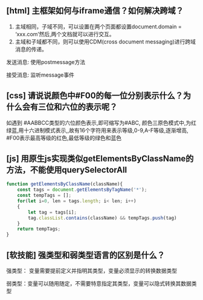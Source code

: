 ## [html] 主框架如何与iframe通信？如何解决跨域？
1. 主域相同，子域不同，可以设置在两个页面都设置document.domain = ‘xxx.com’然后,两个文档就可以进行交互。
2. 主域和子域都不同，则可以使用CDM(cross document messaging)进行跨域消息的传递。

发送消息: 使用postmessage方法

接受消息: 监听message事件
## [css] 请说说颜色中#F00的每一位分别表示什么？为什么会有三位和六位的表示呢？

如遇到 #AABBCC类型的六位颜色表示,即可缩写为#ABC,
颜色三原色模式中,为红绿蓝,用十六进制模式表示,,故有16个字符用来表示等级,0-9,A-F等级,逐渐增高, #F00表示最高等级的红色,最低等级的绿色和蓝色

## [js] 用原生js实现类似getElementsByClassName的方法，不能使用querySelectorAll

```javascript
function getElementsByClassName(className){
    const tags = document.getElementsByTagName('*');
    const tempTags = [];
    for(let i=0, len = tags.length; i< len; i++)
    {
        let tag = tags[i];
        tag.classList.contains(className) && tempTags.push(tag)
    }
    return tempTags;
}
```
## [软技能] 强类型和弱类型语言的区别是什么？

强类型： 变量需要提前定义并指明其类型，变量必须显示的转换数据类型

弱类型：变量可以随用随定，不需要特意指定其类型，变量可以隐式转换其数据类型
